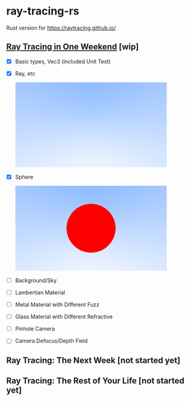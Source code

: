 # ray-tracing-rs
Rust version for https://raytracing.github.io/

 ## [Ray Tracing in One Weekend](https://raytracing.github.io/books/RayTracingInOneWeekend.html) [wip]

- [x] Basic types, Vec3 (included Unit Test)
- [x] Ray, etc 

  ![Result](./result.png)
- [x] Sphere

  ![Result2](./result1.png)
- [ ] Background/Sky
- [ ] Lambertian Material
- [ ] Metal Material with Different Fuzz
- [ ] Glass Material with Different Refractive
- [ ] Pinhole Camera
- [ ] Camera Defocus/Depth Field

 ## Ray Tracing: The Next Week [not started yet]

 ## Ray Tracing: The Rest of Your Life  [not started yet]

